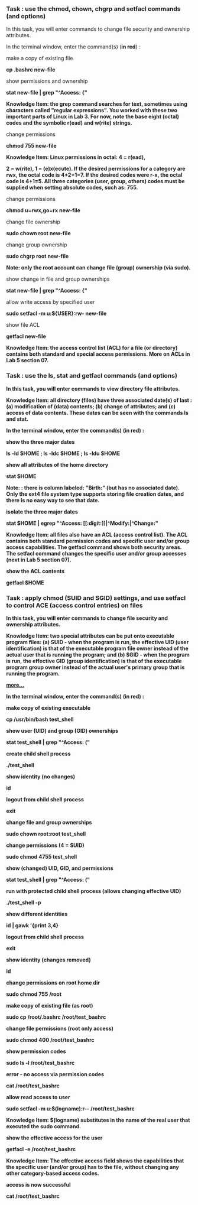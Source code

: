 ### Task : use the **chmod, chown, chgrp** and **setfacl** commands (and options)
In this task, you will enter commands to change file security and ownership attributes.

In the terminal window, enter the command(s) (**in red**) :

make a copy of existing file

**cp .bashrc new-file**

show permissions and ownership

**stat new-file | grep "^Access: {"**

**Knowledge Item: the grep command searches for text, sometimes using characters called "regular expressions". You worked with these two important parts of Linux in Lab 3. For now, note the base eight (octal) codes and the symbolic r(ead) and w(rite) strings.**

change permissions

**chmod 755 new-file**

**Knowledge Item: Linux permissions in octal: 4 = r(ead),**

**2 = w(rite), 1 = (e)x(ecute). If the desired permissions for a category are rwx, the octal code is 4+2+1=7. If the desired codes were r-x, the octal code is 4+1=5. All three categories (user, group, others) codes must be supplied when setting absolute codes, such as: 755.**

change permissions

**chmod u=rwx,go=rx new-file**

change file ownership

**sudo chown root new-file**

change group ownership

**sudo chgrp root new-file**

**Note: only the root account can change file (group) ownership (via sudo).**

show change in file and group ownerships

**stat new-file | grep "^Access: {"**

allow write access by specified user

**sudo setfacl -m u:${USER}:rw- new-file**

show file ACL

**getfacl new-file**

**Knowledge Item: the access control list (ACL) for a file (or directory) contains both standard and special access permissions. More on ACLs in Lab 5 section 07.**

### Task : use the **ls, stat** and **getfacl** commands (and options)
**In this task, you will enter commands to view directory file attributes.**

**Knowledge Item: all directory (files) have three associated date(s) of last : (a) modification of (data) contents; (b) change of attributes; and (c) access of data contents. These dates can be seen with the commands ls and stat.**

**In the terminal window, enter the command(s) (in red) :**

**show the three major dates**

**ls -ld $HOME ; ls -ldc $HOME ; ls -ldu $HOME**

**show all attributes of the home directory**

**stat $HOME**

**Note: : there is column labeled: "Birth:" (but has no associated date). Only the ext4 file system type supports storing file creation dates, and there is no easy way to see that date.**

**isolate the three major dates**

**stat $HOME | egrep "^Access: [[:digit:]]|^Modify:|^Change:"**

**Knowledge Item: all files also have an ACL (access control list). The ACL contains both standard permission codes and specific user and/or group access capabilities. The getfacl command shows both security areas. The setfacl command changes the specific user and/or group accesses (next in Lab 5 section 07).**

**show the ACL contents**

**getfacl $HOME**

### Task : apply **chmod** (SUID and SGID) settings, and use **setfacl** to control ACE (access control entries) on files
**In this task, you will enter commands to change file security and ownership attributes.**

**Knowledge Item: two special attributes can be put onto executable program files: (a) SUID - when the program is run, the effective UID (user identification) is that of the executable program file owner instead of the actual user that is running the program; and (b) SGID - when the program is run, the effective GID (group identification) is that of the executable program group owner instead of the actual user's primary group that is running the program.**

[**more...**](https://labclient.labondemand.com/Instructions/eba3574a-df4b-4f78-9b87-4f0631e66e5a?rc=10#)

**In the terminal window, enter the command(s) (in red) :**

**make copy of existing executable**

**cp /usr/bin/bash test\_shell**

**show user (UID) and group (GID) ownerships**

**stat test\_shell | grep "^Access: ("**

**create child shell process**

**./test\_shell**

**show identity (no changes)**

**id**

**logout from child shell process**

**exit**

**change file and group ownerships**

**sudo chown root:root test\_shell**

**change permissions (4 = SUID)**

**sudo chmod 4755 test\_shell**

**show (changed) UID, GID, and permissions**

**stat test\_shell | grep "^Access: ("**

**run with protected child shell process (allows changing effective UID)**

**./test\_shell -p**

**show different identities**

**id | gawk '{print $3,$4}**

**logout from child shell process**

**exit**

**show identity (changes removed)**

**id**

**change permissions on root home dir**

**sudo chmod 755 /root**

**make copy of existing file (as root)**

**sudo cp /root/.bashrc /root/test\_bashrc**

**change file permissions (root only access)**

**sudo chmod 400 /root/test\_bashrc**

**show permission codes**

**sudo ls -l /root/test\_bashrc**

**error - no access via permission codes**

**cat /root/test\_bashrc**

**allow read access to user**

**sudo setfacl -m u:$(logname):r-- /root/test\_bashrc**

**Knowledge Item: $(logname) substitutes in the name of the real user that executed the sudo command.**

**show the effective access for the user**

**getfacl -e /root/test\_bashrc**

**Knowledge Item: The effective access field shows the capabilities that the specific user (and/or group) has to the file, without changing any other category-based access codes.**

**access is now successful**

**cat /root/test\_bashrc**